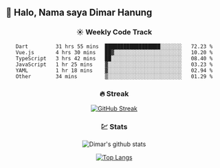 ## 👋 Halo, Nama saya **Dimar Hanung**

<center>

### :sunny: Weekly Code Track
<!--START_SECTION:waka-->

```text
Dart         31 hrs 55 mins  ██████████████████░░░░░░░   72.23 %
Vue.js       4 hrs 30 mins   ██▓░░░░░░░░░░░░░░░░░░░░░░   10.20 %
TypeScript   3 hrs 42 mins   ██░░░░░░░░░░░░░░░░░░░░░░░   08.40 %
JavaScript   1 hr 25 mins    ▓░░░░░░░░░░░░░░░░░░░░░░░░   03.23 %
YAML         1 hr 18 mins    ▓░░░░░░░░░░░░░░░░░░░░░░░░   02.94 %
Other        34 mins         ▒░░░░░░░░░░░░░░░░░░░░░░░░   01.29 %
```

<!--END_SECTION:waka-->

### :fire: Streak

[![GitHub Streak](http://github-readme-streak-stats.herokuapp.com?user=dimar-hanung)](https://git.io/streak-stats)

### :chart: Stats

![Dimar's github stats](https://github-readme-stats.vercel.app/api?username=dimar-hanung&show_icons=true&theme=vue)

[![Top Langs](https://github-readme-stats.vercel.app/api/top-langs/?username=dimar-hanung)](#)

</center>
